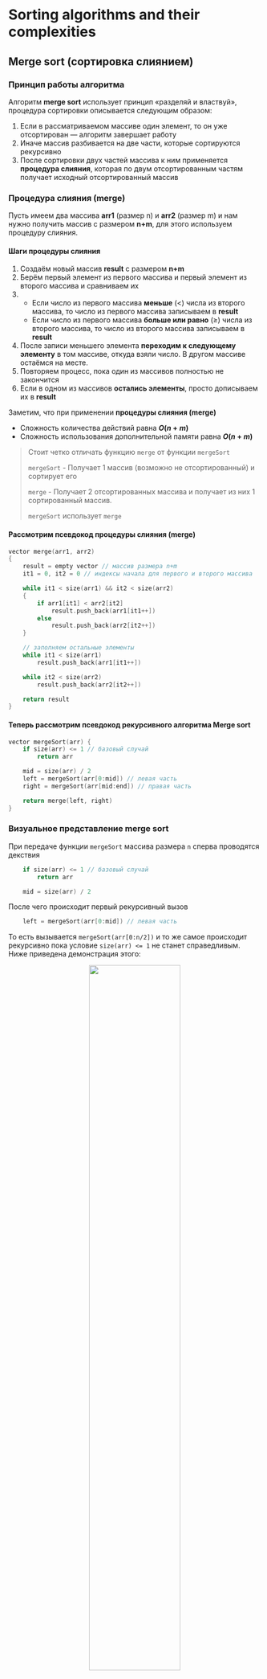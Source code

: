 # Sorting algorithms and their complexities

## Merge sort (сортировка слиянием)
### Принцип работы алгоритма
Алгоритм **merge sort** использует принцип «разделяй и властвуй», процедура сортировки описывается следующим образом:
1. Если в рассматриваемом массиве один элемент, то он уже отсортирован — алгоритм завершает работу
2. Иначе массив разбивается на две части, которые сортируются рекурсивно
3. После сортировки двух частей массива к ним применяется **процедура слияния**, которая по двум отсортированным частям получает исходный отсортированный массив

### Процедура слияния (merge)
Пусть имеем два массива **arr1** (размер n) и **arr2** (размер m) и нам нужно получить массив с размером **n+m**, для этого используем процедуру слияния.
#### Шаги процедуры слияния
1. Создаём новый массив **result** с размером **n+m**
2. Берём первый элемент из первого массива и первый элемент из второго массива и сравниваем их
3.
	- Если число из первого массива **меньше** ($<$) числа из второго массива, то число из первого массива записываем в **result**
	- Если число из первого массива **больше или равно** ($\geq$) числа из второго массива, то число из второго массива записываем в **result**
4. После записи меньшего элемента **переходим к следующему элементу** в том массиве, откуда взяли число. В другом массиве остаёмся на месте.
5. Повторяем процесс, пока один из массивов полностью не закончится
6. Если в одном из массивов **остались элементы**, просто дописываем их в **result**

Заметим, что при применении **процедуры слияния (merge)**
- Сложность количества действий  равна **$O(n+m)$**
- Сложность использования дополнительной памяти равна **$O(n+m)$**

> Стоит четко отличать функцию `merge` от функции `mergeSort`
>
> `mergeSort` - Получает 1 массив (возможно не отсортированный) и сортирует его
>
> `merge` - Получает 2 отсортированных массива и получает из них 1 сортированный массив.
>
> `mergeSort` использует `merge`
#### Рассмотрим псевдокод процедуры слияния (merge)
```cpp
vector merge(arr1, arr2)
{
    result = empty vector // массив размера n+m
    it1 = 0, it2 = 0 // индексы начала для первого и второго массива

    while it1 < size(arr1) && it2 < size(arr2)
    {
        if arr1[it1] < arr2[it2]
            result.push_back(arr1[it1++])
        else
            result.push_back(arr2[it2++])
	}

    // заполняем остальные элементы
    while it1 < size(arr1)
        result.push_back(arr1[it1++])

    while it2 < size(arr2)
        result.push_back(arr2[it2++])

    return result
}
```

#### Теперь рассмотрим псевдокод рекурсивного алгоритма Merge sort
```cpp
vector mergeSort(arr) {
    if size(arr) <= 1 // базовый случай
        return arr

    mid = size(arr) / 2
    left = mergeSort(arr[0:mid]) // левая часть
    right = mergeSort(arr[mid:end]) // правая часть

    return merge(left, right)
}

```

### Визуальное представление merge sort

При передаче функции `mergeSort` массива размера `n` сперва проводятся декствия

```cpp
    if size(arr) <= 1 // базовый случай
        return arr

    mid = size(arr) / 2
```
После чего происходит первый рекурсивный вызов

```cpp
    left = mergeSort(arr[0:mid]) // левая часть
```
То есть вызывается `mergeSort(arr[0:n/2])` и то же самое происходит рекурсивно пока условие `size(arr) <= 1` не станет справедливым. Ниже приведена демонстрация этого:

<p align="center">
  <img src="https://raw.githubusercontent.com/Alohack/algorithms-course/refs/heads/main/Images/mergeSortInDepth1.jpg" width="60%" />
</p>

Заметим, что в данный момент никакие 2 элемента небыли изменены местами, в массиве `arr` ничего не поменялось.

Как можно видеть, если условие `size(arr) <= 1` было справедливым, то происходит `return`, а возврат происходит на ту строку, откуда была вызвана функция

```cpp
    left = mergeSort(arr[0:mid])
```
после этого сработает строка
```cpp
    right = mergeSort(arr[mid:end]) // правая часть
```
То есть вызовется `mergeSort(arr[1:2]) `
<p align="center">
  <img src="https://raw.githubusercontent.com/Alohack/algorithms-course/refs/heads/main/Images/mergeSortInDepth2.jpg" width="60%" />
</p>

После чего опять же происходит `return` туда, откуда была вызвана функция
```cpp
    right = mergeSort(arr[mid:end]) // правая часть
```
И только после этого произойдет merge и сработает строка

```cpp
    return merge(left, right)
```

то есть будет вызвана функция `merge(arr[0:1], merge[1:2])` и функция вернет результат слияния двух массивов размера 1. То есть будут отсортированы первые 2 элемента в массиве
<p align="center">
  <img src="https://raw.githubusercontent.com/Alohack/algorithms-course/refs/heads/main/Images/mergeSortInDepth3.jpg" width="60%" />
</p>

### Примеры

1. Пример работы mergeSort в виде анимации.

Еще раз обратите свое внимание на то, что сортировка выполняется, когда происходит возвращение в предыдущий рекурсивный вызов.
<p align="center">
  <img src="https://willrosenbaum.com/assets/img/2022f-cosc-311/merge-sort.gif" />
</p>

2. Пример работы mergeSort в случае, когда размер массива не является степенью двойки
<p align="center">
  <img src="https://favtutor.com/resources/images/uploads/mceu_9916660651687944916761.png" />
</p>

3. Еще один пример в виде анимации (кликните, чтобы перейти по ссылке)

[![Video Title](https://i.ytimg.com/vi/ZRPoEKHXTJg/maxresdefault.jpg)](https://youtu.be/ZRPoEKHXTJg?si=QP6TaqoQJPj5lozJ)



### Время работы алгоритма
Чтобы оценить время работы этого алгоритма, составим рекуррентное соотношение, пусть **$T(n)$ - время сортировки массива длины n**.

Чтобы отсортировать массив длины $n$ алгоритм сперва сортирует 2 половины этого массива по отдельности, тратя на каждую из них по $T(\frac{n}{2})$ времени, а далее тратит $O(n)$ шагов на слияния результатов.

Тогда для **merge sort** справедливо равенство
$$T(n) = 2\cdot T(\frac n2) + O(n)$$
$O(n)$ - время, необходимое на то, чтобы слить два массива длины n

Распишем это соотношение:

$$T(n) = 2\cdot T(\frac {n}{2^1}) + O(n)$$
$$T(\frac {n}{2^1}) = 2\cdot T(\frac {n}{2^2}) + O(\frac {n}{2^1})$$
$$T(\frac {n}{2^2}) = 2\cdot T(\frac {n}{2^3}) + O(\frac {n}{2^2})$$
$$\vdots$$
$$T(\frac {n}{2^k}) = 1$$

Получили:

$$\frac {n}{2^k} \leq 1$$
$$2^k \geq n$$
$$k \geq \log_2n$$
А наименьшее целое число, которое больше либо равно $log_2 n$ равно
$$k = \lceil\log_2n\rceil$$

Умножим каждую часть соотношения на соответствующую степень 2, получим:

$$2^0\cdot T(n) = 2^1\cdot T(\frac {n}{2^1}) + O(n)$$
$$2^1\cdot T(\frac {n}{2^1}) = 2^2\cdot T(\frac {n}{2^2}) + O(n)$$
$$2^2\cdot T(\frac {n}{2^2}) = 2^3\cdot T(\frac {n}{2^3}) + O(n)$$
$$\vdots$$
$$2^k\cdot T(\frac {n}{2^k}) = 2^k \leq 2n$$

Сложим все эти равенства, получим:

$$T(n) \leq n \cdot(k+2) = n \cdot (\lceil\log_2n\rceil + 2) = O(n\log n)$$
$O(n\log n)$ $-$ сложность количества действий алгоритма **merge sort**, такую сложность называют линейно-логарифмической (это не только верхняя граница, но и нижняя)


Вопрос читателю: Можно ли оптимизировать данный код, чтобы программа занимала бы меньше памяти?

## Quick sort (быстрая сортировка)
### Принцип работы алгоритма
Алгоритм **quick sort** также использует принцип «разделяй и властвуй», процедура сортировки описывается следующим образом:
1. Если в рассматриваемом массиве один элемент, то он уже отсортирован — алгоритм завершает работу
2. Иначе выбираем **опорный элемент** (pivot)
3. Разделяем массив на две части используя **процедуру разбиения** (partition):
	- первый массив состоит из всех элементов **меньше опорного элемента** (pivot)
	- второй массив состоит из всех элементов **больше или равно опорного элемента** (pivot)
4. Рекурсивно сортируем обе части
5. Объединяем результаты
### Процедура разбиения (partition)
Предположим, у нас есть массив **a[l…r]** (**l** — индекс левого конца массива, **r** — индекс правого конца массива). Процедура разбиения изменяет расположение элементов в массиве так, что элементы слева от некоторого **опорного элемента** (pivot) меньше или равны этому значению, а элементы справа — больше или равны ему.
#### Шаги процедуры разбиения
1. Выбираем **опорный элемент** (pivot)
2. Используем два индекса:
	- **low** индекс левого конца массива (изначально **0**)
	- **high** индекс правого конца массива (изначально **arr.size - 1**)
3. Пока **low** $\leq$ **high**
	- Двигаем **low** вправо, пока не найдём элемент, который **больше опорного элемента** (pivot)
	- Двигаем **high** влево, пока не найдём элемент, который **меньше опорного элемента** (pivot)
	- Если **low** и **high** ещё не пересеклись, меняем местами (swap) найденные элементы
4. Как только индексы **low** и **high** пересекаются, процедура заканчивается.
#### Рассмотрим псевдокод процедуры разбиения (partition)
```cpp
def partition(arr, pivotIndex)
{
    pivot = arr[pivotIndex] // выбираем разделяющий элемент
    low = 0                 // индекс левого конца
    high = arr.size - 1     // индекс правого конца

    while low < high
    {
        // перемещаем левый индекс вправо, пока элемент меньше или равен разделяющему
        while low < high and arr[low] <= pivot
            ++low

        // перемещаем правый индекс влево, пока элемент больше или равен разделяющему
        while low < high and arr[high] >= v
            --high

        // если индексы не пересеклись, меняем элементы местами
        if low < high
        {
            swap(arr[low], arr[high])
            ++low
            --high
        }
    }

    return high // возвращаем новый индекс pivot
    // Можно было бы вернуть и low, так как цикл прекращается когда low == high
}

```

Рассмотрим анимацию partition на примере:

<p align="center">
  <img src="https://www.tutorialspoint.com/data_structures_algorithms/images/quick_sort_partition_animation.gif" />
</p>

#### Теперь рассмотрим псевдокод рекурсивного алгоритма quick sort
```cpp
def quicksort(arr)
{
    // Базовый случай: если подмассив содержит один или менее элементов, он уже отсортирован
    if arr.size() <= 1
        return

    // Выбираем pivot по какому-либо механизму (например самый первый элемент в массиве)
    initialPivotIndex = pivot(arr)

    // вызываем функцию partition, чтобы найти индекс разделяющего элемента
    pivotIndex = partition(arr, initialPivotIndex)

    // рекурсивно сортируем левую часть массива
    quicksort(arr[0 : pivotIndex])

    // рекурсивно сортируем правую часть массива
    quicksort(arr[pivotIndex + 1 : arr.size()])
}

```

#### Рассмотрим пример работы quickSorrt в виде анимации

Тут `pivot` выбирался случайным образом, то есть в этом примере функция `pivot(arr)` каждый раз возвращалa случайный индекс в диапозоне `[0, arr.size)`
<p align="center">
  <img src="https://raw.githubusercontent.com/Alohack/algorithms-course/refs/heads/main/Images/quickSortAnimation.gif" />
</p>

> `quickSort`, в отличае от `mergeSort`, сортирует массив при спуске, а не при возвращении.

### Время работы quickSort в худшем случае
#### Худшее время работы
Рассмотрим случай, когда разбиение массива происходит неравномерно: одна часть содержит **$n−1$** элементов, а другая содержит лишь 1 элемент.

Так как процедура разбиения выполняется за **$Θ(n)$**, для времени работы **$T(n)$** получаем рекуррентное соотношение:

$$
T(n) = T(n-1) + O(n) = \sum_{k=1}^n Θ(k) = Θ\left(\sum_{k=1}^nk\right) = Θ(n^2)
$$

Такой случай возникает, если **опорный элемент** (pivot) каждый раз после **процедуры разбиения** (partition) оказывается либо в начале, либо в конце массива, что делает разбиение неэффективным.

Но если же `pivot` будет падать на середину или почти на середину, то сложность будет такая же как и у `mergeSort` - $O(n\log n)$

### Сравнение с bubble sort
Рассмотрим таблицу:

|  Алгоритм   | Сложность в лучшем случае | Сложность в худшем случае |
|:-----------:|:-------------------------:|:-------------------------:|
| Quick sort  |       **$n\log n$**       |         **$n^2$**         |
| Bubble sort |          **$n$**          |         **$n^2$**         |

По данной таблице можно подумать, что bubble sort лучше quick sort, но у quick sort в среднем худший случай случается реже

### Амортизированная сложность

Обозначим через $T(n)$ среднее по вероятности количество сравнений элементов массива размера $n$ во время выполнения алгоритма `quickSort` (это называется математическим ожиданием).

> Утверждение: $T(n) \leq 2n\log n, \text{при } n \geq 1$.

**Доказательство**

Доказывать будем по индукции. <br>
Очевидно, что когда $n=1$ то алгоритм `quickSort` не выполнит сравнений вовсе, то есть $T(1)=0 \leq 1\log1$.<br>
Ну и тем более очевидно, что $T(0)=0$.

Предположим, что утверждение верно при всех натуральных чисел меньше чем $n$. <br>
Докажем для $n$.

Во время алгоритма `quickSort` сперва выбирается `pivot` и он может попасть в любое место массива с равной вероятностью - $\frac{1}{n}$.

Обозначим через $k$ число элементов слева от `pivot` после `partition` и заметим, что если $k$ фиксировано, то алгоритм выполнит

1. $(n-1)$ сравнений во время `partition`
2. $T(k)$ сравнений во время сортировки левого подмассива
3. $T(n-1-k)$ сравнений во время сортировки правого подмассива

<p align="center">
  <img src="https://raw.githubusercontent.com/Alohack/algorithms-course/refs/heads/main/Images/QuickSortAmort.jpg" width="50%" />
</p>

Так как выпадение `pivot` на любое место равновероятно, то значение $k = 0, 1, 2, ..., n-1$ также равновероятно.<br>
Следовательно среднее число операций (мат. ожидание числа операций) для левого подмассива $\frac{1}{n} \sum\limits_{k=0}^{n-1} T(k)$. <br>
A для правого подмассива $\frac{1}{n} \sum\limits_{k=0}^{n-1} T(n-k-1)$. 

В итоге имеем

$$
T(n) = (n-1) + \frac{1}{n} \sum\limits_{k=0}^{n-1} T(k) + \frac{1}{n} \sum\limits_{k=0}^{n-1} T(n-k-1) = (n-1) + \frac{2}{n} \sum\limits_{k=0}^{n-1} T(k)
$$

Так как согласно предположению индукции $T(k) \leq 2k \log k$ при $k=1, ..., n-1$,

$$
T(n) = (n-1) + \frac{2}{n} \sum\limits_{k=1}^{n-1} T(k) \leq (n-1) + \frac{2}{n} \sum\limits_{k=1}^{n-1} 2k\log k
$$

Заметим, что изначально сумма начиналась с нуля, но так как $T(0) = 0$ теперь она начинается с $k=1$.

Теперь же рассмотрим функцию $y=x\log x, x \geq 1$. Из за того, что эта функция монотонно возрастает, можно утверждать, что

$$
\sum\limits_{k=1}^{n-1} k\log k \leq \int\limits_1^n x\log x  dx.
$$

В этом можно легко убедится на графике, в котором видно, что площадь, под графиком $x \log x$ больше, чем сумма площадей прямоугольников с высотами $k \log k$ и шириной $1$.

<p align="center">
  <img src="https://raw.githubusercontent.com/Alohack/algorithms-course/refs/heads/main/Images/QuickSortAmort2.jpg" width="70%"/>
</p>

В итоге синтегрировав по частям имеем, что 

$$
T(n) \leq n-1 + \frac{2}{n} \int\limits_1^n 2x\log x  dx = n-1 +  \frac{2}{n}\int\limits_1^n \log x  dx^2 = n-1 + x^2 \log x \Big|_1^n - \frac{2}{n}\int\limits_1^n x^2  d \log x =
$$

$$
= n-1 +  \frac{2}{n}n^2 \log n  - \frac{2}{n}\int\limits_1^n x dx = n-1 + 2n\log n - \frac{1}{n}(n^2-1) \leq 2n \log n
$$

В итоге имеем, что

Quick sort амортизированно работает за **$O(n \log n)$** <br>
Bubble sort амортизированно работает за **$O(n^2)$**

Таким образом приходим к следующей таблице
|  Алгоритм   | Сложность в лучшем случае | Сложность в худшем случае |Амортизированная сложность | Дополнительная память |
|:-----------:|:-------------------------:|:-------------------------:|:-------------------------:|:-------------------------:|
| Merge sort  |    **$O(n\log n)$**       |    **$O(n\log n)$**       |      **$O(n\log n)$**     |       **$O(n)$**     |
| Quick sort  |    **$O(n\log n)$**       |      **$O(n^2)$**         |      **$O(n\log n)$**     |       **$O(1)$**     |
| Bubble sort |       **$O(n)$**          |      **$O(n^2)$**         |      **$O(n^2$)**         |      **$O(1)$**         |

## Heap sort (сортировка кучей)
### Принцип работы алгоритма
Алгоритм **Heap Sort** работает через структуру данных **куча** и использует принцип **сортировки выбором**.
Мы будем использовать кучу для того, чтобы в процессе сортировки на каждом шаге извлекать наибольший элемент и ставить его на своё место в отсортированной части массива, процедура сортировки описывается следующим образом:
1. Строим из массива кучу с помощью **make_heap** (сложность $O(n)$)
2. Пока куча не станет пустой делаем **pop_heap** (сложность $O(\log n)$)

Рассмотрим код **heap sort**
```cpp
#include <algorithm> // Для make_heap и pop_heap

void heapSort(std::vector<int> arr)
{
    // Строим пирамиду.
    make_heap(arr.begin(), arr.end()); // О(n)

    // Процесс сортировки
    for (std::size_t i = arr.size(); i > 0; --i) {
        // Функция pop_heap меняет местами arr[0] и arr[i-1]
        // и делает так, чтобы подмассив arr[0:i-1) стал бы heap-ом.
        // Таким образом максимальный элемент подмассива arr[0: i) будет
        // на месте arr[i-1] в конце каждой итерации.
        pop_heap(arr.begin(), arr.begin() + i); //O(logn)
    }
}
```
### Время работы алгоритма
- `make_heap` происходит за **$O(n)$** времени, а `pop_heap` выполняется $n$ раз каждый за $O(\log n)$ времени. Совместив их получаем $O(n + n \log n) = O(n\log n)$
- Сложность использования дополнительной памяти **$O(1)$**
Заметим, недостаток **heap sort**:
На почти отсортированных данных данный алгоритм работает столь же долго, как на несортированных

### Код heap sort
```cpp
#include <vector>
#include <algorithm>

// Функция для построения кучи и сортировки
void heapsort(std::vector<int>& arr) {
    // Преобразуем массив в кучу
    std::make_heap(arr.begin(), arr.end());

    // Извлекаем элементы из кучи и сортируем
    for (auto i = arr.end(); i != arr.begin(); --i) {
        std::pop_heap(arr.begin(), i);
    }
}
```

### Визуальное представление heap sort
Повторим способ создания `heap` из вектора, который мы прошли на предыдущем семестре, приведя пример работы `make_heap` в виде анимации

<p align="center">
  <img src="https://media2.dev.to/dynamic/image/width=1000,height=420,fit=cover,gravity=auto,format=auto/https%3A%2F%2Fdev-to-uploads.s3.amazonaws.com%2Fuploads%2Farticles%2Fdpy879r83nua30a2ntgf.gif" />
</p>

Также повторим работу одного вызова `pop_heap` при помощи операции
<p align="center">
  <img src="https://www.tutorialspoint.com/data_structures_algorithms/images/max_heap_deletion_animation.gif" />
</p>

# Нижняя оценка сортировки сравнением
## Сортировка сравнениями
**Сортировка сравнениями** $-$ алгоритм сортировки, который совершает операции сравнения элементов, но никак не использует их внутреннюю структуру.
## Теорема (о нижней оценке для сортировки сравнениями):
В худшем случае любой алгоритм сортировки сравнениями выполняет $\Omega(n\log n)$ действий, где $n$ $-$ число сортируемых элементов.
### Доказательство:
Любой алгоритм сортировки сравнениями можно представить в виде **дерева выбора**:

<p align="center">
  <img src="https://raw.githubusercontent.com/Alohack/algorithms-course/refs/heads/main/Images/DecisionTree1.png" />
</p>

Пример:
Пусть имеем массив с элементами $({a[0],a[1],a[2]})$, нарисуем для него **плохое дерево выбора**

<p align="center">
  <img src="https://raw.githubusercontent.com/Alohack/algorithms-course/refs/heads/main/Images/DecisionTree2.png" />
</p>

При сравнении элементов заметим, что возможно два исхода, значит, у каждого узла есть не более двух сыновей, всего существует **$n!$** различных перестановок **$n$** элементов, значит, число листьев дерева не менее $n!$

Красным цветом отмечена часть, которая не имеет смысла (делает дерево выбора плохим)
Заметим, что в дереве выбора, количество сравнений в худшем случае может быть равна высоте дерева

#### Утверждение:
Если в бинарном дереве **$L$** листьев, то **$L \leq 2^h$**
##### Доказательство:
Докажем методом математической индукции:
Пусть **$h=0$**, тогда получим **$1 \leq 2^0$** и **$0 \leq 2^0$**
Предположим, что неравенство верно для **$h$**
Докажем для **$h+1$**:

<p align="center">
  <img src="https://raw.githubusercontent.com/Alohack/algorithms-course/refs/heads/main/Images/DecisionTree3.png" />
</p>

Если у нашего узла два поддерева и наша общая высота равна **$h+1$**, то мы точно можем сказать, что высота одного из поддеревьев равна **$h$**, а высота другого **$\leq h$**
Допустим в нашем случае
- Высота левого поддерева **$h_1 = h$**
- Высота правого поддерева **$h_2 \leq h$**
То есть высота дерева не больше, чем **$2 \cdot 2^h = 2^{h+1}$**
Получили неравенство **$L \leq 2^{h+1}$** $\implies$ доказали, что **$L \leq 2^h$**

Из данного утверждения следует, что 

$$
n! \leq 2^h
$$ 

А следовательно

$$
h \geq \log_2 n! = \log_2 (1 \cdot 2 \cdot 3 \dotso \cdot [\frac n2] \cdot ([\frac n2] + 1) \cdot \dotso \cdot n) \geq \log_2 (([\frac n2] + 1) \cdot \dotso \cdot n) \geq \log_2 (\frac n2)^\frac n2 = \frac n2 \log_2 \frac n2 = \Omega(n\log n)
$$

В итоге доказали, что никакой алгоритм сортировки сравнениями в худшем случае не может быть быстрее **$O(n\log n)$**

# CountSort


Пусть имеем массив размера $n$, который состоит из целых чисел в диапозоне $[0, m)$.

Алгоритм `CountSort` заключается в следующем

1. Наряду с массивом `arr` размера `n` из чисел, кторые мы должны отсортировать, объявим еще один массив `counts` размера `m`.
2. Приравняем все значения массива `counts` к 0.
3. Пройдемся по всему массиву `arr` и пусть `x` очередной элемент массива `arr`, тогда выполним `++counts[x]`
4. После того как прошлись по всему массиву `arr`, проходим по массиву `counts` и приравниваем очередные
   `counts[y]` элементов массива `arr` к `y`

Код оставляется в качестве упражнения для читателя. Ниже можете найти анимацию к `countSort` (сверху массив `arr`, снизу массив `counts`) 

<p align="center">
  <img src="https://res.cloudinary.com/codecrucks/images/c_scale,w_640,h_352/f_webp,q_auto/v1631289534/counting-sort/counting-sort.gif?_i=AA" />
</p>

Таким образом на шаге `3` происходит $O(n)$ действий так как `arr.size = n`, а на шаге `4` $m$ действий, так как `counts.size = m`. Итого $O(n + m)$ действий.

> Вопрос: А не противоречит ли это теореме, которую мы доказали ранее? Ведь фактически мы отсортировали массив за линейное время, а наименьшее время для сортировки массива ведь линейно-логарифмическое согласно теореме?

Ответ: Не противоречит, так как при сортировке `CountSort` у нас есть дополнительное условие, что все элементы массива целые числа и находятся в диапозоне $[0, m)$ и мы пользуемся этим условием при сортировке, а в теореме это не предполагается.

Расширенный ответ: Представим случай, когда $m=1$, тогда мы можем отсортировать массив даже не за $O(n)$, а за $O(1)$, так как в этом случае в массиве все элементы равны друг другу и мы просто вернем тот массив который получили.

> Вопрос: Что меняется в дереве выбора при этом подходе?

Рассмотрим на примере самого простого случая - когда $m=1$. <br>
В дереве выбора теперь будет не $n!$ листьев, а всего $1$ лист, ведь если все эллементы равны друг другу, то есть всего одна возможность их сортировки.

